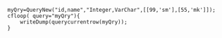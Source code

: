 ```luceescript+trycf
myQry=QueryNew("id,name","Integer,VarChar",[[99,'sm'],[55,'mk']]);
cfloop( query="myQry"){
	writeDump(querycurrentrow(myQry));
}
```